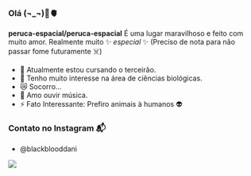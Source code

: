 ### Olá (¬_¬)🫴🫀

**peruca-espacial/peruca-espacial** É uma lugar maravilhoso e feito com muito amor. Realmente muito ✨ _especial_ ✨
(Preciso de nota para não passar fome futuramente ☠️)

- 🔭 Atualmente estou cursando o terceirão.
- 🌱 Tenho muito interesse na área de ciências biológicas.
- 😿 Socorro...
- 💬 Amo ouvir música.
- ⚡ Fato Interessante: Prefiro animais à humanos 👽

### Contato no Instagram 📬
- @blackblooddani

![](https://media1.tenor.com/m/Md8tR87spgcAAAAC/sad-smile-person.gif)

